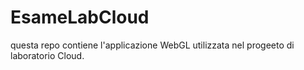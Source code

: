 # EsameLabCloud
questa repo contiene l'applicazione WebGL utilizzata nel progeeto di laboratorio Cloud.
